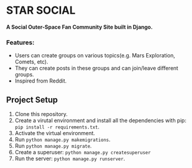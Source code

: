 # STAR SOCIAL


**A Social Outer-Space Fan Community Site built in Django.**

### Features:
* Users can create groups on various topics(e.g. Mars Exploration, Comets, etc).
* They can create posts in these groups and can join/leave different groups.
* Inspired from Reddit.


## Project Setup
1. Clone this repository.
2. Create a virutal environment and install all the dependencies with pip: `pip install -r requirements.txt`.
3. Activate the virtual environment.
4. Run `python manage.py makemigrations`.
5. Run `python manage.py migrate`.
6. Create a superuser: `python manage.py createsuperuser`
7. Run the server: `python manage.py runserver`.
